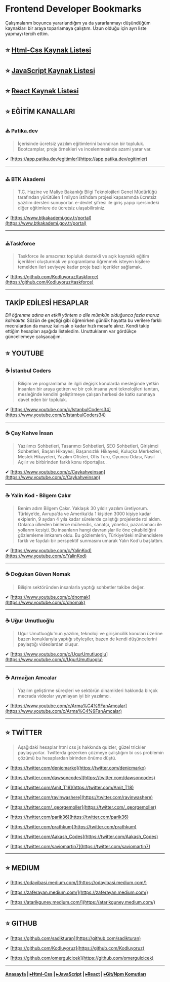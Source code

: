 # Frontend Developer Bookmarks

Çalışmalarım boyunca yararlandığım ya da yararlanmayı düşündüğüm kaynakları bir araya toparlamaya çalıştım. Uzun olduğu için ayrı liste yapmayı tercih ettim.

## ⭐ [Html-Css Kaynak Listesi](./html-css-kaynaklar.md)

## ⭐ [JavaScript Kaynak Listesi](./javascript-kaynaklar.md)

## ⭐ [React Kaynak Listesi](./react-kaynaklar.md)

## ⭐ EĞİTİM KANALLARI

### ⛪ Patika.dev

> İçerisinde ücretsiz yazılım eğitimlerini barındıran bir topluluk. Bootcamplar, proje örnekleri vs incelenmesinde azami yarar var.

✔ [https://app.patika.dev/egitimler](https://app.patika.dev/egitimler)

---

### ⛪ BTK Akademi

> T.C. Hazine ve Maliye Bakanlığı Bilgi Teknolojileri Genel Müdürlüğü tarafından yürütülen 1 milyon istihdam projesi kapsamında ücretsiz yazılım dersleri sunuyorlar. e-devlet şifresi ile giriş yapıp içersindeki diğer eğitimlere de ücretsiz ulaşabilirsiniz.

✔ [https://www.btkakademi.gov.tr/portal](https://www.btkakademi.gov.tr/portal)

---

### ⛪Taskforce

> Taskforce ile amacımız topluluk destekli ve açık kaynaklı eğitim içerikleri oluşturmak ve programlama öğrenmek isteyen kişilere temelden ileri seviyeye kadar proje bazlı içerikler sağlamak.

✔ [https://github.com/Kodluyoruz/taskforce](https://github.com/Kodluyoruz/taskforce)

---

## TAKİP EDİLESİ HESAPLAR

 *Dil öğrenme adına en etkili yöntem o dile mümkün olduğunca fazla maruz kalmaktır.* Sözün de geçtiği gibi öğrenirken günlük hayatta bu verilere farklı mecralardan da maruz kalırsak o kadar hızlı mesafe alırız. Kendi takip ettiğim hesapları aşağıda listeledim. Unuttuklarım var gördükçe güncellemeye çalışacağım.

## ⭐ YOUTUBE

### ☕ İstanbul Coders

> Bilişim ve programlama ile ilgili değişik konularda mesleğinde yetkin insanları bir araya getiren ve bir çok insana yeni teknolojileri tanıtan, mesleğinde kendini geliştirmeye çalışan herkesi de katkı sunmaya davet eden bir topluluk.

✔ [https://www.youtube.com/c/IstanbulCoders34](https://www.youtube.com/c/IstanbulCoders34)

---

### ☕ Çay Kahve İnsan

> Yazılımcı Sohbetleri, Tasarımcı Sohbetleri, SEO Sohbetleri, Girişimci Sohbetleri, Başarı Hikayesi, Başarısızlık Hikayesi, Kuluçka Merkezleri, Meslek Hikayeleri, Yazılım Ofisleri, Ofis Turu, Oyuncu Odası, Nasıl Açılır ve birbirinden farklı konu röportajlar..

✔ [https://www.youtube.com/c/Caykahveinsan](https://www.youtube.com/c/Caykahveinsan)

---

### ☕ Yalin Kod - Bilgem Çakır

> Benim adım Bilgem Çakır. Yaklaşık 30 yıldır yazılım üretiyorum. Türkiye’de, Avrupa’da ve Amerika’da 1 kişiden 3000 kişiye kadar ekiplerin, 9 aydan 4 yıla kadar sürelerde çalıştığı projelerde rol aldım. Onlarca ülkeden binlerce mühendis, sanatçı, yönetici, pazarlamacı  ile yollarım kesişti. Bu insanların hangi davranışlar ile öne çıkabildiğini gözlemleme imkanım oldu. Bu gözlemlerin, Türkiye’deki mühendislere farklı ve faydalı bir perspektif sunmasını umarak Yalın Kod’u başlattım.

✔ [https://www.youtube.com/c/YalinKod](https://www.youtube.com/c/YalinKod)

---

### ☕ Doğukan Güven Nomak

> Bilişim sektöründen insanlarla yaptığı sohbetler takibe değer.

✔ [https://www.youtube.com/c/dnomak](https://www.youtube.com/c/dnomak)

---

### ☕ Uğur Umutluoğlu

> Uğur Umutluoğlu'nun yazılım, teknoloji ve girişimcilik konuları üzerine bazen konuklarıyla yaptığı söyleşiler, bazen de kendi düşüncelerini paylaştığı videolardan oluşur.

✔ [https://www.youtube.com/c/UgurUmutluoglu](https://www.youtube.com/c/UgurUmutluoglu)

---

### ☕ Armağan Amcalar

> Yazılım geliştirme süreçleri ve sektörün dinamikleri hakkında birçok mecrada videolar yayınlayan iyi bir yazılımcı.

✔ [https://www.youtube.com/c/Arma%C4%9FanAmcalar](https://www.youtube.com/c/Arma%C4%9FanAmcalar)

---

## ⭐ TWİTTER

> Aşağıdaki hesaplar html css js hakkında quizler, güzel trickler paylaşıyorlar. Twitterda gezerken çözmeye çalıştığım bi css problemin çözümü bu hesaplardan birinden önüme düştü.

✔ [https://twitter.com/denicmarko](https://twitter.com/denicmarko)

✔ [https://twitter.com/dawsoncodes](https://twitter.com/dawsoncodes)

✔ [https://twitter.com/Amit_T18](https://twitter.com/Amit_T18)

✔ [https://twitter.com/ravinwashere](https://twitter.com/ravinwashere)

✔ [https://twitter.com/_georgemoller](https://twitter.com/_georgemoller)

✔ [https://twitter.com/parik36](https://twitter.com/parik36)

✔ [https://twitter.com/prathkum](https://twitter.com/prathkum)

✔ [https://twitter.com/Aakash_Codes](https://twitter.com/Aakash_Codes)

✔ [https://twitter.com/saviomartin7](https://twitter.com/saviomartin7)

---

## ⭐ MEDIUM

✔ [https://odayibasi.medium.com/](https://odayibasi.medium.com/)

✔ [https://zaferayan.medium.com/](https://zaferayan.medium.com/)

✔ [https://atarikguney.medium.com/](https://atarikguney.medium.com/)

---

## ⭐ GITHUB

✔ [https://github.com/sadikturan](https://github.com/sadikturan)

✔ [https://github.com/Kodluyoruz](https://github.com/Kodluyoruz)

✔ [https://github.com/omergulcicek](https://github.com/omergulcicek)

---

#### [Anasayfa](./readme.md) | [▸Html-Css](./html-css.md) | [▸JavaScript](./javascript.md) | [▸React](./react.md) | [▸Git/Npm Komutları](./shortcut.md)
